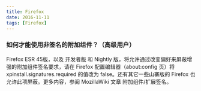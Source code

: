 ```yaml
---
title: Firefox
date: 2016-11-11
tags: [Firefox]
---
```


### 如何才能使用非签名的附加组件？（高级用户）

Firefox ESR 45版，以及 开发者版 和 Nightly 版，将允许通过改变偏好来屏蔽增强的附加组件签名要求，请在 Firefox 配置编辑器（about:config 页）将 xpinstall.signatures.required 的值改为 false。还有其它一些山寨版的 Firefox 也允许此项屏蔽。更多内容，参阅 MozillaWiki 文章 附加组件/扩展签名。
